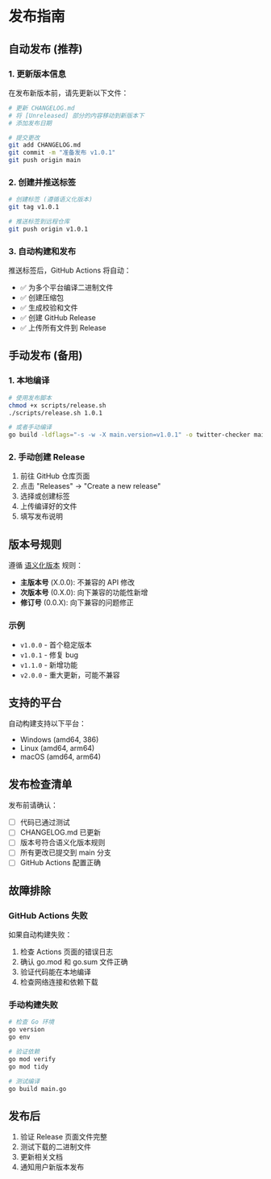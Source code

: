 # 发布指南

## 自动发布 (推荐)

### 1. 更新版本信息
在发布新版本前，请先更新以下文件：

```bash
# 更新 CHANGELOG.md
# 将 [Unreleased] 部分的内容移动到新版本下
# 添加发布日期

# 提交更改
git add CHANGELOG.md
git commit -m "准备发布 v1.0.1"
git push origin main
```

### 2. 创建并推送标签
```bash
# 创建标签 (遵循语义化版本)
git tag v1.0.1

# 推送标签到远程仓库
git push origin v1.0.1
```

### 3. 自动构建和发布
推送标签后，GitHub Actions 将自动：
- ✅ 为多个平台编译二进制文件
- ✅ 创建压缩包
- ✅ 生成校验和文件
- ✅ 创建 GitHub Release
- ✅ 上传所有文件到 Release

## 手动发布 (备用)

### 1. 本地编译
```bash
# 使用发布脚本
chmod +x scripts/release.sh
./scripts/release.sh 1.0.1

# 或者手动编译
go build -ldflags="-s -w -X main.version=v1.0.1" -o twitter-checker main.go
```

### 2. 手动创建 Release
1. 前往 GitHub 仓库页面
2. 点击 "Releases" -> "Create a new release"
3. 选择或创建标签
4. 上传编译好的文件
5. 填写发布说明

## 版本号规则

遵循 [语义化版本](https://semver.org/lang/zh-CN/) 规则：

- **主版本号** (X.0.0): 不兼容的 API 修改
- **次版本号** (0.X.0): 向下兼容的功能性新增
- **修订号** (0.0.X): 向下兼容的问题修正

### 示例
- `v1.0.0` - 首个稳定版本
- `v1.0.1` - 修复 bug
- `v1.1.0` - 新增功能
- `v2.0.0` - 重大更新，可能不兼容

## 支持的平台

自动构建支持以下平台：
- Windows (amd64, 386)
- Linux (amd64, arm64)
- macOS (amd64, arm64)

## 发布检查清单

发布前请确认：

- [ ] 代码已通过测试
- [ ] CHANGELOG.md 已更新
- [ ] 版本号符合语义化版本规则
- [ ] 所有更改已提交到 main 分支
- [ ] GitHub Actions 配置正确

## 故障排除

### GitHub Actions 失败
如果自动构建失败：

1. 检查 Actions 页面的错误日志
2. 确认 go.mod 和 go.sum 文件正确
3. 验证代码能在本地编译
4. 检查网络连接和依赖下载

### 手动构建失败
```bash
# 检查 Go 环境
go version
go env

# 验证依赖
go mod verify
go mod tidy

# 测试编译
go build main.go
```

## 发布后

1. 验证 Release 页面文件完整
2. 测试下载的二进制文件
3. 更新相关文档
4. 通知用户新版本发布 